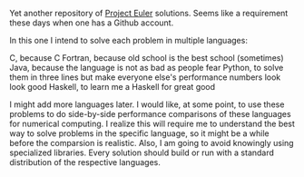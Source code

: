 Yet another repository of [Project Euler](https://projecteuler.net/abouthttps://projecteuler.net/about) solutions.  Seems like a requirement these days when one has a Github account.

In this one I intend to solve each problem in multiple languages:

C, because C
Fortran, because old school is the best school (sometimes)
Java, because the language is not as bad as people fear
Python, to solve them in three lines but make everyone else's performance numbers look look good
Haskell, to learn me a Haskell for great good

I might add more languages later.  I would like, at some point, to use these problems to do side-by-side performance comparisons of these languages for numerical computing.  I realize this will require me to understand the best way to solve problems in the specific language, so it might be a while before the comparsion is realistic.  Also, I am going to avoid knowingly using specialized libraries.  Every solution should build or run with a standard distribution of the respective languages.
